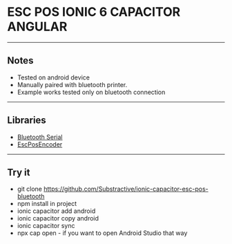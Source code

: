 # ESC POS IONIC 6 CAPACITOR ANGULAR

---

## Notes
 * Tested on android device
 * Manually paired with bluetooth printer.
 * Example works tested only on bluetooth connection

---

## Libraries
 * [Bluetooth Serial](https://ionicframework.com/docs/native/bluetooth-serial)
 * [EscPosEncoder](https://github.com/Ans0n-Ti0/EscPosEncoder)

---

## Try it
 * git clone https://github.com/Substractive/ionic-capacitor-esc-pos-bluetooth
 * npm install in project
 * ionic capacitor add android
 * ionic capacitor copy android
 * ionic capacitor sync
 * npx cap open - if you want to open Android Studio that way
